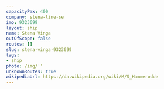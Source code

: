 ```yaml
---
capacityPax: 400
company: stena-line-se
imo: 9323699
layout: ship
name: Stena Vinga
outOfScope: false
routes: []
slug: stena-vinga-9323699
tags:
- ship
photo: /img/''
unknownRoutes: true
wikipediaUrl: https://da.wikipedia.org/wiki/M/S_Hammerodde
---
```

